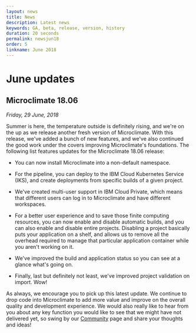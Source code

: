 ```yaml
---
layout: news
title: News
description: Latest news
keywords: GA, beta, release, version, history
duration: 20 seconds
permalink: newsjun18
order: 5
linkname: June 2018
---
```


# June updates

## Microclimate 18.06

*Friday, 29 June, 2018*

Summer is here, the temperature outside is definitely rising, and we're on the up as we release another fresh version of Microclimate. With this release, we've added a bunch of new features, and we've also continued the good work under the covers improving Microclimate's foundations. The following list features updates for the Microclimate 18.06 release:

- You can now install Microclimate into a non-default namespace.

- For the pipeline, you can deploy to the IBM Cloud Kubernetes Service (IKS), and create deployments from specific builds of a given project.

- We've created multi-user support in IBM Cloud Private, which means that different users can log in to Microclimate and have different workspaces.

- For a better user experience and to save those finite computing resources, you can now enable and disable automatic builds, and you can also enable and disable entire projects. Disabling a project basically puts your application on a shelf, and allows us to remove all the overhead required to manage that particular application container while you aren't working on it.

- We've improved the build and application status so you can see at a glance what's going on.

- Finally, last but definitely not least, we've improved project validation on import. Wow!

As always, we encourage you to pick up this latest update. We continue to drop code into Microclimate to add more value and improve on the overall quality and development experience. We would also really like to hear from you about any key function you would like to see that we might have not delivered yet, so swing by our [Community](./community) page and share your thoughts and ideas!
